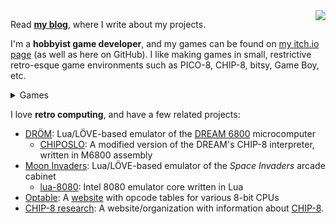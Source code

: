 <img src="https://github-readme-stats.vercel.app/api/top-langs/?username=tobiasvl&layout=compact" align="right">

Read [**my blog**](https://tobiasvl.github.io), where I write about my projects.

I'm a **hobbyist game developer**, and my games can be found on [my itch.io page](https://tobiasvl.itch.io) (as well as here on GitHub). I like making games in small, restrictive retro-esque game environments such as PICO-8, CHIP-8, bitsy, Game Boy, etc.

<details>
  <summary>Games</summary>

* [Picolarium](https://github.com/tobiasvl/picolarium): A PICO-8 "demake" of the Nintendo DS game _Polarium_
* [Meteor Night](https://github.com/tobiasvl/meteor-night): A short PICO-8 experience about watching shooting stars with a loved one
* [Mini Lights Out](https://github.com/tobiasvl/mini-lights-out): A CHIP-8 version of the classic Mini Lights Out puzzle game
* [Patrick's Cyberpunk Challenge](https://github.com/tobiasvl/patrick): A PICO-8 puzzle game
* [Patrick's Pocket Challenge](https://github.com/tobiasvl/pocket-patrick): A Game Boy version of _Patrick's Challenge_
* [LaserTank for PICO-8](https://github.com/tobiasvl/lasertank-pico8): A PICO-8 version of the puzzle game _LaserTank_
* [PICO-@](https://github.com/tobiasvl/pico-rl): A prototype for a roguelike in PICO-8
* [Soko All Stars](https://github.com/tobiasvl/soko-all-stars): A prototype for a Sokoban-like puzzle game in LÖVE
</details>

I love **retro computing**, and have a few related projects:

* [DRÖM](https://github.com/tobiasvl/drom): Lua/LÖVE-based emulator of the [DREAM 6800](http://www.mjbauer.biz/DREAM6800.htm) microcomputer
  * [CHIPOSLO](https://github.com/tobiasvl/chiposlo): A modified version of the DREAM's CHIP-8 interpreter, written in M6800 assembly
* [Moon Invaders](https://github.com/tobiasvl/moon-invaders): Lua/LÖVE-based emulator of the _Space Invaders_ arcade cabinet
  * [lua-8080](https://github.com/tobiasvl/lua-8080): Intel 8080 emulator core written in Lua
* [Optable](https://github.com/tobiasvl/optable): A [website](https://tobiasvl.github.io/optables) with opcode tables for various 8-bit CPUs
* [CHIP-8 research](https://chip-8.github.io): A website/organization with information about [CHIP-8](https://en.wikipedia.org/wiki/CHIP-8).
